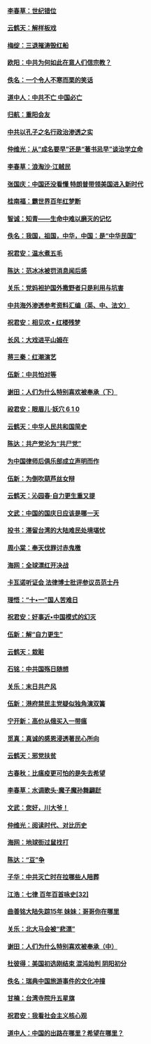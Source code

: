 #### [李春草：世纪错位](../pages/nsc993/n10768198.md?t=10091232) 

#### [云鹤天：解样板戏](../pages/nsc993/n10768193.md?t=10091232) 

#### [梅绽：三退摧涛毁红船](../pages/nsc993/n10768163.md?t=10091232) 

#### [欧阳：中共为何如此在意人们信宗教？](../pages/nsc993/n10768144.md?t=10091232) 

#### [佚名：一个令人不寒而栗的笑话](../pages/nsc993/n10768061.md?t=10091232) 

#### [道中人：中共不亡 中国必亡](../pages/nsc993/n10768017.md?t=10091232) 

#### [归航：重阳会友](../pages/nsc993/n10767544.md?t=10091232) 

#### [中共以孔子之名行政治渗透之实](../pages/nsc993/n10767697.md?t=10091232) 

#### [仲维光：从“成名要早”还是“著书忌早”谈治学立命](../pages/nsc993/n10767650.md?t=10091232) 

#### [李春草：浪淘沙‧江贼民](../pages/nsc993/n10767480.md?t=10091232) 

#### [张国庆：中国还没看懂 特朗普带领美国进入新时代](../pages/nsc993/n10764224.md?t=10091232) 

#### [桂南福：霸世界百年红梦断](../pages/nsc993/n10762380.md?t=10091232) 

#### [智诚：知青——生命中难以磨灭的记忆](../pages/nsc993/n10762372.md?t=10091232) 

#### [佚名：我国，祖国，中华，中国：是“中华民国”](../pages/nsc993/n10762366.md?t=10091232) 

#### [祝君安：温水煮五毛](../pages/nsc993/n10762362.md?t=10091232) 

#### [陈达：范冰冰被罚消息闻后感](../pages/nsc993/n10760142.md?t=10091232) 

#### [关乐：党妈袒护国外撒野者只是利用与坑害](../pages/nsc993/n10760019.md?t=10091232) 

#### [中共海外渗透参考资料汇编（英、中、法文）](../pages/nsc993/n10756055.md?t=10091232) 

#### [祝君安：相见欢  •  红楼残梦](../pages/nsc993/n10757542.md?t=10091232) 

#### [长风：大戏进平山姆在](../pages/nsc993/n10757155.md?t=10091232) 

#### [蒋三秦：红潮演艺](../pages/nsc993/n10756736.md?t=10091232) 

#### [伍新：中共怕对等](../pages/nsc993/n10754812.md?t=10091232) 

#### [谢田：人们为什么特别喜欢被奉承（下）](../pages/nsc993/n10755072.md?t=10091232) 

#### [祋君安：眼眉儿‧妖穴 6 1 0](../pages/nsc993/n10754802.md?t=10091232) 

#### [云鹤天：中华人民共和国简史](../pages/nsc993/n10753546.md?t=10091232) 

#### [陈达：共产党沦为“共尸党”](../pages/nsc993/n10753506.md?t=10091232) 

#### [为中国律师后俱乐部成立声明而作](../pages/nsc993/n10753359.md?t=10091232) 

#### [伍新：为倒吹葫芦丝女辩](../pages/nsc993/n10753300.md?t=10091232) 

#### [云鹤天：沁园春‧自力更生重又提](../pages/nsc993/n10752681.md?t=10091232) 

#### [文武：中国的国庆日应该是哪一天](../pages/nsc993/n10752564.md?t=10091232) 

#### [投书：滞留台湾的大陆难民处境堪忧](../pages/nsc993/n10751122.md?t=10091232) 

#### [周小棠：奉天伐罪讨赤鬼檄](../pages/nsc993/n10749279.md?t=10091232) 

#### [海网：全球漂红开决战](../pages/nsc993/n10747774.md?t=10091232) 

#### [卡瓦诺听证会 法律博士批评参议员范士丹](../pages/nsc993/n10748504.md?t=10091232) 

#### [理悟：“十•一”国人苦难日](../pages/nsc993/n10747763.md?t=10091232) 

#### [祝君安：好事近•中国模式的幻灭](../pages/nsc993/n10747755.md?t=10091232) 

#### [伍新：解“自力更生”](../pages/nsc993/n10747744.md?t=10091232) 

#### [云鹤天：栽赃](../pages/nsc993/n10747735.md?t=10091232) 

#### [石铭：中共国殇日随想](../pages/nsc993/n10747202.md?t=10091232) 

#### [关乐：末日共产风](../pages/nsc993/n10745398.md?t=10091232) 

#### [伍新：港府禁民主党疑似独角演双簧](../pages/nsc993/n10745393.md?t=10091232) 

#### [宁开新：高价从俄买入一带瘟](../pages/nsc993/n10745381.md?t=10091232) 

#### [觅真：真诚的感恩浸透著民心所向](../pages/nsc993/n10746220.md?t=10091232) 

#### [云鹤天：邪党扶贫](../pages/nsc993/n10745370.md?t=10091232) 

#### [古春秋：比瘟疫更可怕的是失去希望](../pages/nsc993/n10745352.md?t=10091232) 

#### [李春草：水调歌头‧魔子魔孙舞翩跹](../pages/nsc993/n10744963.md?t=10091232) 

#### [文武：您好，川大爷！](../pages/nsc993/n10739572.md?t=10091232) 

#### [仲维光：阅读时代、对比历史](../pages/nsc993/n10744494.md?t=10091232) 

#### [海网：地球街过鼠找打](../pages/nsc993/n10741404.md?t=10091232) 

#### [陈达：“豆”争](../pages/nsc993/n10741375.md?t=10091232) 

#### [子华：中共灭亡时在拉哪些人陪葬](../pages/nsc993/n10741320.md?t=10091232) 

#### [江浩：七律 百年百首咏史[32]](../pages/nsc993/n10741179.md?t=10091232) 

#### [曲善铭大陆失踪15年 妹妹：哥哥你在哪里](../pages/nsc993/n10738770.md?t=10091232) 

#### [关乐：北大马会被“悲漂”](../pages/nsc993/n10739482.md?t=10091232) 

#### [谢田：人们为什么特别喜欢被奉承（中）](../pages/nsc993/n10736705.md?t=10091232) 

#### [杜彼得：美国初选刚结束 混沌始判 阴阳初分](../pages/nsc993/n10734882.md?t=10091232) 

#### [佚名：瑞典中国旅游事件的文化冲撞](../pages/nsc993/n10731914.md?t=10091232) 

#### [甘楠：台湾寺院升五星旗](../pages/nsc993/n10731868.md?t=10091232) 

#### [祝君安：我看社会主义核心观](../pages/nsc993/n10731861.md?t=10091232) 

#### [道中人：中国的出路在哪里？希望在哪里？](../pages/nsc993/n10730399.md?t=10091232) 

